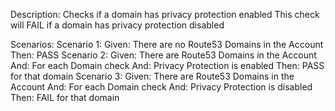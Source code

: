 Description:
    Checks if a domain has privacy protection enabled
    This check will FAIL if a domain has privacy protection disabled

Scenarios:
 Scenario 1:
      Given: There are no Route53 Domains in the Account
       Then: PASS
 Scenario 2:
      Given: There are Route53 Domains in the Account
        And: For each Domain check
        And: Privacy Protection is enabled
       Then: PASS for that domain
 Scenario 3:
      Given: There are Route53 Domains in the Account
        And: For each Domain check
        And: Privacy Protection is disabled
       Then: FAIL for that domain
